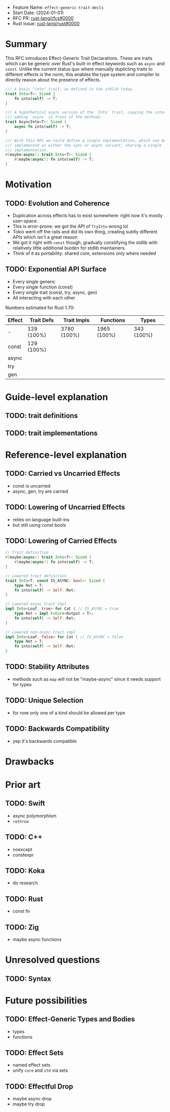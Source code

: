 - Feature Name: `effect-generic-trait-decls`
- Start Date: (2024-01-01)
- RFC PR: [rust-lang/rfcs#0000](https://github.com/rust-lang/rfcs/pull/0000)
- Rust Issue: [rust-lang/rust#0000](https://github.com/rust-lang/rust/issues/0000)

# Summary
[summary]: #summary

This RFC introduces Effect-Generic Trait Declarations. These are traits which
can be generic over Rust's built-in effect keywords such as `async` and `const`.
Unlike the current status quo where manually duplicting traits to different
effects is the norm, this enables the type system and compiler to directly
reason about the presence of effects.

```rust
/// A basic "into" trait, as defined in the stdlib today.
trait Into<T>: Sized {
    fn into(self) -> T;
}

/// A hypothetical async version of the `Into` trait, copying the interface but
/// adding `async` in front of the methods.
trait AsyncInto<T>: Sized {
    async fn into(self) -> T;
}

/// With this RFC we could define a single implementation, which can be
/// implemented as either the sync or async variant, sharing a single
/// implementation.
#[maybe(async)] trait Into<T>: Sized {
    #[maybe(async)] fn into(self) -> T;
}
```

# Motivation
[motivation]: #motivation

## TODO: Evolution and Coherence

- Duplication across effects has to exist somewhere: right now it's mostly
  user-space.
- This is error-prone: we got the API of `TryInto` wrong lol
- Tokio went off the rails and did its own thing, creating subtly different APIs
  which isn't a great reason
- We got it right with `const` though, gradually constifying the stdlib with
  relatively little additional burden for stdlib maintainers.
- Think of it as portability: shared core, extensions only where needed

## TODO: Exponential API Surface

- Every single generic
- Every single function (const)
- Every single trait (const, try, async, gen)
- All interacting with each other

Numbers estimated for Rust 1.70:

| Effect | Trait Defs | Trait Impls | Functions     | Types      |
| ------ | ---------- | ----------- | ------------- | ---------- |
| -      | 129 (100%) | 3780 (100%) | 1965   (100%) | 343 (100%) |
| const  | 129 (100%) |             |               |            |
| async  |            |             |               |            |
| try    |            |             |               |            |
| gen    |            |             |               |            |

# Guide-level explanation
[guide-level-explanation]: #guide-level-explanation

## TODO: trait definitions

## TODO: trait implementations

# Reference-level explanation
[reference-level-explanation]: #reference-level-explanation

## TODO: Carried vs Uncarried Effects

- const is uncarried
- async, gen, try are carried


## TODO: Lowering of Uncarried Effects

- relies on language built-ins
- but still using const bools

## TODO: Lowering of Carried Effects

```rust
// Trait definition
#[maybe(async)] trait Into<T>: Sized {
    #[maybe(async)] fn into(self) -> T;
}

// Lowered trait definition
trait Into<T, const IS_ASYNC: bool>: Sized {
    type Ret = T;
    fn into(self) -> Self::Ret;
}

// Lowered async trait impl
impl Into<Loaf, true> for Cat { // IS_ASYNC = true
    type Ret = impl Future<Output = T>;
    fn into(self) -> Self::Ret;
}

// Lowered non-async trait impl
impl Into<Loaf, false> for Cat { // IS_ASYNC = false
    type Ret = T;
    fn into(self) -> Self::Ret;
}
```

## TODO: Stability Attributes

- methods such as `map` will not be "maybe-async" since it needs support for types

## TODO: Unique Selection

- for now only one of a kind should be allowed per type

## TODO: Backwards Compatibility

- yep it's backwards compatible

# Drawbacks
[drawbacks]: #drawbacks

# Prior art
[prior-art]: #prior-art

## TODO: Swift

- async polymorphism
- `rethrow`

## TODO: C++

- noexcept
- constexpr

## TODO: Koka

- do research

## TODO: Rust

- const fn

## TODO: Zig

- maybe async functions

# Unresolved questions
[unresolved-questions]: #unresolved-questions

## TODO: Syntax

# Future possibilities
[future-possibilities]: #future-possibilities

## TODO: Effect-Generic Types and Bodies

- types
- functions

## TODO: Effect Sets

- named effect sets
- unify `core` and `std` via sets

## TODO: Effectful Drop

- maybe async drop
- maybe try drop
